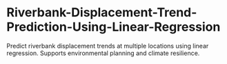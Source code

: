 # Riverbank-Displacement-Trend-Prediction-Using-Linear-Regression
Predict riverbank displacement trends at multiple locations using linear regression. Supports environmental planning and climate resilience.
